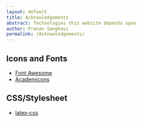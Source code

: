 ```yaml
---
layout: default
title: Acknowledgements
abstract: Technologies this website depends upon
author: Pranav Sanghavi
permalink: /Acknowledgements/
---
```


## Icons and Fonts 

- [Font Awesome](https://fontawesome.com/license/free)
- [Academicons](https://jpswalsh.github.io/academicons/)

## CSS/Stylesheet

- [latex-css](https://github.com/vincentdoerig/latex-css/)